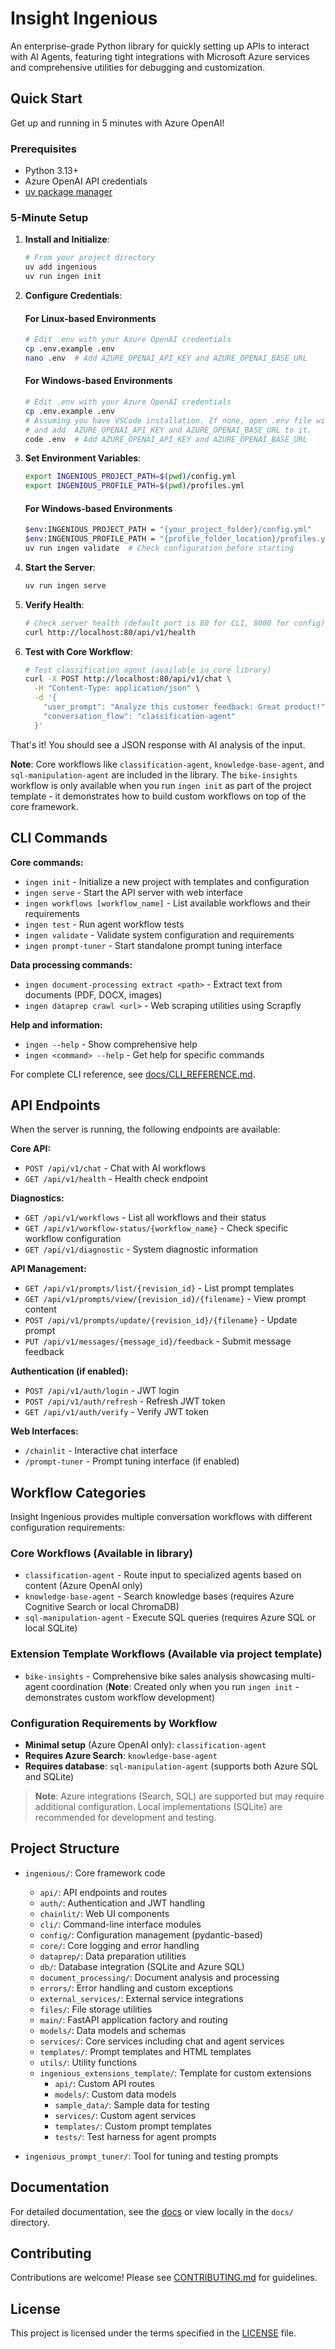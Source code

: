 # Insight Ingenious

An enterprise-grade Python library for quickly setting up APIs to interact with AI Agents, featuring tight integrations with Microsoft Azure services and comprehensive utilities for debugging and customization.

## Quick Start

Get up and running in 5 minutes with Azure OpenAI!

### Prerequisites
- Python 3.13+
- Azure OpenAI API credentials
- [uv package manager](https://docs.astral.sh/uv/)

### 5-Minute Setup

1. **Install and Initialize**:
    ```bash
    # From your project directory
    uv add ingenious
    uv run ingen init
    ```

2. **Configure Credentials**:
    #### For Linux-based Environments
    ```bash
    # Edit .env with your Azure OpenAI credentials
    cp .env.example .env
    nano .env  # Add AZURE_OPENAI_API_KEY and AZURE_OPENAI_BASE_URL
    ```
    #### For Windows-based Environments
    ```bash
    # Edit .env with your Azure OpenAI credentials
    cp .env.example .env
    # Assuming you have VSCode installation. If none, open .env file with your favorite editor
    # and add  AZURE_OPENAI_API_KEY and AZURE_OPENAI_BASE_URL to it.
    code .env  # Add AZURE_OPENAI_API_KEY and AZURE_OPENAI_BASE_URL
    ```

3. **Set Environment Variables**:
    ```bash
    export INGENIOUS_PROJECT_PATH=$(pwd)/config.yml
    export INGENIOUS_PROFILE_PATH=$(pwd)/profiles.yml
    ```

    #### For Windows-based Environments
    ```bash
    $env:INGENIOUS_PROJECT_PATH = "{your_project_folder}/config.yml"
    $env:INGENIOUS_PROFILE_PATH = "{profile_folder_location}/profiles.yml"
    uv run ingen validate  # Check configuration before starting
    ```

4. **Start the Server**:
    ```bash
    uv run ingen serve
    ```

5. **Verify Health**:
    ```bash
    # Check server health (default port is 80 for CLI, 8000 for config)
    curl http://localhost:80/api/v1/health
    ```

6. **Test with Core Workflow**:
    ```bash
    # Test classification agent (available in core library)
    curl -X POST http://localhost:80/api/v1/chat \
      -H "Content-Type: application/json" \
      -d '{
        "user_prompt": "Analyze this customer feedback: Great product!",
        "conversation_flow": "classification-agent"
      }'
    ```

That's it! You should see a JSON response with AI analysis of the input.

**Note**: Core workflows like `classification-agent`, `knowledge-base-agent`, and `sql-manipulation-agent` are included in the library. The `bike-insights` workflow is only available when you run `ingen init` as part of the project template - it demonstrates how to build custom workflows on top of the core framework.

## CLI Commands

**Core commands:**
- `ingen init` - Initialize a new project with templates and configuration
- `ingen serve` - Start the API server with web interface
- `ingen workflows [workflow_name]` - List available workflows and their requirements
- `ingen test` - Run agent workflow tests
- `ingen validate` - Validate system configuration and requirements
- `ingen prompt-tuner` - Start standalone prompt tuning interface

**Data processing commands:**
- `ingen document-processing extract <path>` - Extract text from documents (PDF, DOCX, images)
- `ingen dataprep crawl <url>` - Web scraping utilities using Scrapfly

**Help and information:**
- `ingen --help` - Show comprehensive help
- `ingen <command> --help` - Get help for specific commands

For complete CLI reference, see [docs/CLI_REFERENCE.md](docs/CLI_REFERENCE.md).

## API Endpoints

When the server is running, the following endpoints are available:

**Core API:**
- `POST /api/v1/chat` - Chat with AI workflows
- `GET /api/v1/health` - Health check endpoint

**Diagnostics:**
- `GET /api/v1/workflows` - List all workflows and their status
- `GET /api/v1/workflow-status/{workflow_name}` - Check specific workflow configuration
- `GET /api/v1/diagnostic` - System diagnostic information

**API Management:**
- `GET /api/v1/prompts/list/{revision_id}` - List prompt templates
- `GET /api/v1/prompts/view/{revision_id}/{filename}` - View prompt content
- `POST /api/v1/prompts/update/{revision_id}/{filename}` - Update prompt
- `PUT /api/v1/messages/{message_id}/feedback` - Submit message feedback

**Authentication (if enabled):**
- `POST /api/v1/auth/login` - JWT login
- `POST /api/v1/auth/refresh` - Refresh JWT token
- `GET /api/v1/auth/verify` - Verify JWT token

**Web Interfaces:**
- `/chainlit` - Interactive chat interface
- `/prompt-tuner` - Prompt tuning interface (if enabled)

## Workflow Categories

Insight Ingenious provides multiple conversation workflows with different configuration requirements:

### Core Workflows (Available in library)
- `classification-agent` - Route input to specialized agents based on content (Azure OpenAI only)
- `knowledge-base-agent` - Search knowledge bases (requires Azure Cognitive Search or local ChromaDB)
- `sql-manipulation-agent` - Execute SQL queries (requires Azure SQL or local SQLite)

### Extension Template Workflows (Available via project template)
- `bike-insights` - Comprehensive bike sales analysis showcasing multi-agent coordination (**Note**: Created only when you run `ingen init` - demonstrates custom workflow development)

### Configuration Requirements by Workflow
- **Minimal setup** (Azure OpenAI only): `classification-agent`
- **Requires Azure Search**: `knowledge-base-agent`
- **Requires database**: `sql-manipulation-agent` (supports both Azure SQL and SQLite)

> **Note**: Azure integrations (Search, SQL) are supported but may require additional configuration. Local implementations (SQLite) are recommended for development and testing.


## Project Structure

- `ingenious/`: Core framework code
  - `api/`: API endpoints and routes
  - `auth/`: Authentication and JWT handling
  - `chainlit/`: Web UI components
  - `cli/`: Command-line interface modules
  - `config/`: Configuration management (pydantic-based)
  - `core/`: Core logging and error handling
  - `dataprep/`: Data preparation utilities
  - `db/`: Database integration (SQLite and Azure SQL)
  - `document_processing/`: Document analysis and processing
  - `errors/`: Error handling and custom exceptions
  - `external_services/`: External service integrations
  - `files/`: File storage utilities
  - `main/`: FastAPI application factory and routing
  - `models/`: Data models and schemas
  - `services/`: Core services including chat and agent services
  - `templates/`: Prompt templates and HTML templates
  - `utils/`: Utility functions
  - `ingenious_extensions_template/`: Template for custom extensions
    - `api/`: Custom API routes
    - `models/`: Custom data models
    - `sample_data/`: Sample data for testing
    - `services/`: Custom agent services
    - `templates/`: Custom prompt templates
    - `tests/`: Test harness for agent prompts

- `ingenious_prompt_tuner/`: Tool for tuning and testing prompts

## Documentation

For detailed documentation, see the [docs](https://insight-services-apac.github.io/ingenious/) or view locally in the `docs/` directory.

## Contributing

Contributions are welcome! Please see [CONTRIBUTING.md](https://github.com/Insight-Services-APAC/ingenious/blob/main/CONTRIBUTING.md) for guidelines.

## License

This project is licensed under the terms specified in the [LICENSE](https://github.com/Insight-Services-APAC/ingenious/blob/main/LICENSE) file.
